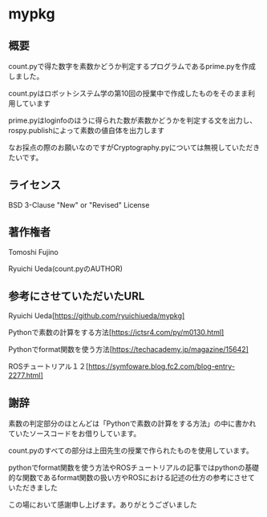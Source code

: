 # mypkg
## 概要

count.pyで得た数字を素数かどうか判定するプログラムであるprime.pyを作成しました。

count.pyはロボットシステム学の第10回の授業中で作成したものをそのまま利用しています

prime.pyはloginfoのほうに得られた数が素数かどうかを判定する文を出力し、rospy.publishによって素数の値自体を出力します

なお採点の際のお願いなのですがCryptography.pyについては無視していただきたいです。

## ライセンス

BSD 3-Clause "New" or "Revised" License

## 著作権者

Tomoshi Fujino

Ryuichi Ueda(count.pyのAUTHOR)

## 参考にさせていただいたURL

Ryuichi Ueda[https://github.com/ryuichiueda/mypkg]

Pythonで素数の計算をする方法[https://ictsr4.com/py/m0130.html]

Pythonでformat関数を使う方法[https://techacademy.jp/magazine/15642]

ROSチュートリアル１２[https://symfoware.blog.fc2.com/blog-entry-2277.html]



## 謝辞

素数の判定部分のほとんどは「Pythonで素数の計算をする方法」の中に書かれていたソースコードをお借りしています。

count.pyのすべての部分は上田先生の授業で作られたものを使用しています。

pythonでformat関数を使う方法やROSチュートリアルの記事ではpythonの基礎的な関数であるformat関数の扱い方やROSにおける記述の仕方の参考にさせていただきました

この場において感謝申し上げます。ありがとうございました
